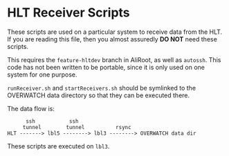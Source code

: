 # HLT Receiver Scripts

These scripts are used on a particular system to receive data from the HLT. If you are reading this file, then you almost assuredly **DO NOT** need these scripts.

This requires the `feature-hltdev` branch in AliRoot, as well as `autossh`. This code has not been written to be portable, since it is only used on one system for one purpose.

`runReceiver.sh` and `startReceivers.sh` should be symlinked to the OVERWATCH data directory so that they can be executed there.

The data flow is:

```
      ssh           ssh
     tunnel        tunnel          rsync
HLT -------> lbl5 --------> lbl3 --------> OVERWATCH data dir
```

These scripts are executed on `lbl3`.
